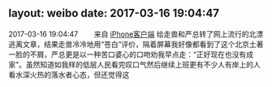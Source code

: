 layout: weibo
date: 2017-03-16 19:04:47
---
<meta name="referrer" content="no-referrer" />

2017-03-16 19:04:47  &nbsp;&nbsp;&nbsp;&nbsp;&nbsp;&nbsp; 来自 <a href="http://app.weibo.com/t/feed/9ksdit" rel="nofollow">iPhone客户端</a>
给走兽和严总转了网上流行的北漂逃离文章，结果走兽冷冷地用“苍白”评价，隔着屏幕我好像都看到了这个北京土著一脸的不屑，严总更是以一种苦口婆心的口吻劝我早点走：“正好现在也没有成家”。虽然知道如我样的低层人民看完叹口气然后继续上班更有不少人有岸上的人看水深火热的落水者心态，但还觉得这 ​​​
